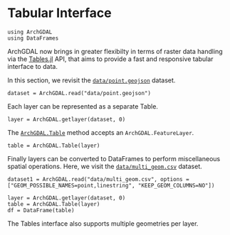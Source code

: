 # Tabular Interface

```@setup tables
using ArchGDAL
using DataFrames
```

ArchGDAL now brings in greater flexibilty in terms of raster data handling via the
[Tables.jl](https://github.com/JuliaData/Tables.jl) API, that aims to provide a fast and
responsive tabular interface to data.

In this section, we revisit the
[`data/point.geojson`](https://github.com/yeesian/ArchGDALDatasets/blob/307f8f0e584a39a050c042849004e6a2bd674f99/data/point.geojson)
dataset.

```@example tables
dataset = ArchGDAL.read("data/point.geojson")
```

Each layer can be represented as a separate Table.

```@example tables
layer = ArchGDAL.getlayer(dataset, 0)
```

The [`ArchGDAL.Table`](@ref) method accepts an `ArchGDAL.FeatureLayer`.
```@example tables
table = ArchGDAL.Table(layer)
```

Finally layers can be converted to DataFrames to perform miscellaneous spatial operations. Here, we visit the
[`data/multi_geom.csv`](https://github.com/yeesian/ArchGDALDatasets/blob/master/data/multi_geom.csv)
dataset.

```@example tables
dataset1 = ArchGDAL.read("data/multi_geom.csv", options = ["GEOM_POSSIBLE_NAMES=point,linestring", "KEEP_GEOM_COLUMNS=NO"])

layer = ArchGDAL.getlayer(dataset, 0)
table = ArchGDAL.Table(layer)
df = DataFrame(table)
```

The Tables interface also supports multiple geometries per layer.
